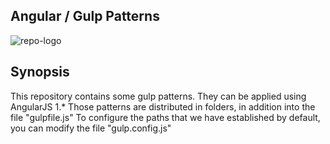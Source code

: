 ## Angular / Gulp Patterns

![repo-logo]()

## Synopsis

This repository contains some gulp patterns. They can be applied using AngularJS 1.*
Those patterns are distributed in folders, in addition into the file "gulpfile.js"
To configure the paths that we have established by default, you can modify the file "gulp.config.js"


